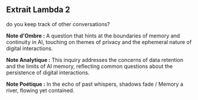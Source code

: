 ## Extrait Lambda 2

do you keep track of other conversations?

**Note d'Ombre :** A question that hints at the boundaries of memory and continuity in AI, touching on themes of privacy and the ephemeral nature of digital interactions.

**Note Analytique :** This inquiry addresses the concerns of data retention and the limits of AI memory, reflecting common questions about the persistence of digital interactions.

**Note Poétique :** In the echo of past whispers, shadows fade / Memory a river, flowing yet contained.
